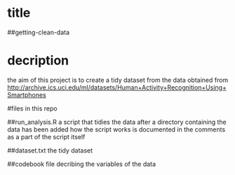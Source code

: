 # title

##getting-clean-data

# decription

the aim of this project is to create a tidy dataset from the data obtained from
http://archive.ics.uci.edu/ml/datasets/Human+Activity+Recognition+Using+Smartphones

#files in this repo

##run_analysis.R
a script that tidies the data after a directory containing the data has been added
how the script works is documented in the comments as a part of the script itself

##dataset.txt
the tidy dataset

##codebook
file decribing the variables of the data
